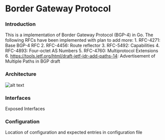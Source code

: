 # Border Gateway Protocol

### Introduction
This is a implementation of Border Gateway Protocol (BGP-4) in Go.
The following RFCs have been implemented with plan to add more:
    1. RFC-4271: Base BGP-4 RFC
    2. RFC-4456: Route reflector
    3. RFC-5492: Capabilities
    4. RFC-4893: Four-octet AS Numbers
    5. RFC-4760: Multiprotocol Extensions
    6. https://tools.ietf.org/html/draft-ietf-idr-add-paths-14: Advertisement of Multiple Paths in BGP draft

### Architecture
![alt text](https://github.com/SnapRoute/l3/blob/master/bgp/docs/BGP_Module.png "Architecture")

### Interfaces
Exposed Interfaces

### Configuration
Location of configuration and expected entries in configuration file

